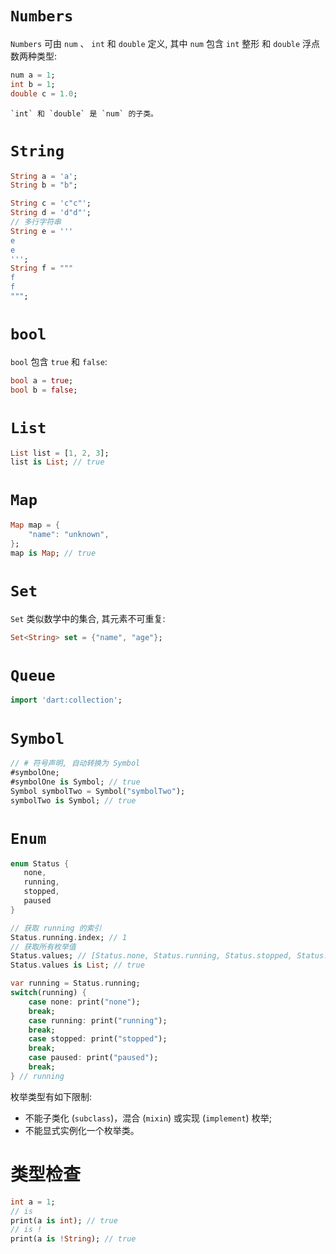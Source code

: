 # `Numbers`

`Numbers` 可由 `num` 、 `int` 和 `double` 定义, 其中 `num` 包含 `int` 整形 和 `double` 浮点数两种类型:

```dart
num a = 1;
int b = 1;
double c = 1.0;
```

```ad-note
`int` 和 `double` 是 `num` 的子类。
```

# `String`

```dart
String a = 'a';
String b = "b";

String c = 'c"c"';
String d = 'd"d"';
// 多行字符串
String e = '''
e
e
''';
String f = """
f
f
""";
```

# `bool`

`bool` 包含 `true` 和 `false`:

```dart
bool a = true;
bool b = false;
```

# `List`

```dart
List list = [1, 2, 3];
list is List; // true
```

# `Map`

```dart
Map map = {
	"name": "unknown",
};
map is Map; // true
```

# `Set`

`Set` 类似数学中的集合, 其元素不可重复:

```dart
Set<String> set = {"name", "age"};
```

# `Queue`

```dart
import 'dart:collection';
```

# `Symbol`

```dart
// # 符号声明, 自动转换为 Symbol
#symbolOne;
#symbolOne is Symbol; // true
Symbol symbolTwo = Symbol("symbolTwo");
symbolTwo is Symbol; // true
```

# `Enum`

```dart
enum Status { 
   none, 
   running, 
   stopped, 
   paused 
}

// 获取 running 的索引
Status.running.index; // 1
// 获取所有枚举值
Status.values; // [Status.none, Status.running, Status.stopped, Status.paused]
Status.values is List; // true

var running = Status.running;
switch(running) {
	case none: print("none");
	break;
	case running: print("running");
	break;
	case stopped: print("stopped");
	break;
	case paused: print("paused");
	break;
} // running
```

枚举类型有如下限制:

* 不能子类化 (`subclass`)，混合 (`mixin`) 或实现 (`implement`) 枚举;
* 不能显式实例化一个枚举类。

# 类型检查

```dart
int a = 1;
// is
print(a is int); // true
// is !
print(a is !String); // true
```